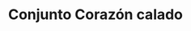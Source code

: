 ---
title: Conjunto Corazón calado
date: 
draft: false

# descripcion
description : Conjunto de plata 925 y microcubics súper delicados. Incluye cadena, dije y aros. Largo de la cadena a elección en 40, 45 o 50cm

materials: Plata 1059

color: 

dimensions: 

code: 06-27-1733

type: "Conjuntos"

categories: []

price: $11.050,00

price_eftvo: $9.390,00

# Images
# first image will be shown in the product page
images:
  # - image: "images/path_to_image"
  # La ubicacion de las imagenes es imagenes/Conjuntos/Conjuntos.Cadena, aros y dije/06-27-1733-conjunto-corazon-calado
  - image: "./images/conjuntos/cadena,_aros_y_dije/06-27-1733-conjunto-corazon-calado.jpg"
---